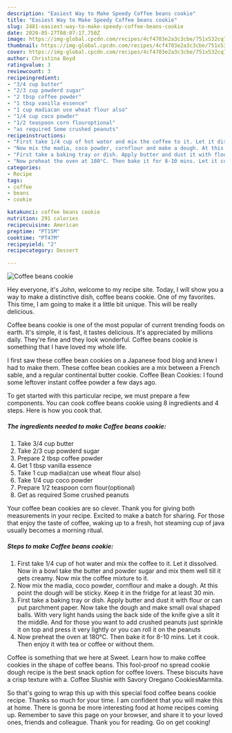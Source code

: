 ```yaml
---
description: "Easiest Way to Make Speedy Coffee beans cookie"
title: "Easiest Way to Make Speedy Coffee beans cookie"
slug: 2481-easiest-way-to-make-speedy-coffee-beans-cookie
date: 2020-05-27T08:07:17.750Z
image: https://img-global.cpcdn.com/recipes/4cf4703e2a3c3cbe/751x532cq70/coffee-beans-cookie-recipe-main-photo.jpg
thumbnail: https://img-global.cpcdn.com/recipes/4cf4703e2a3c3cbe/751x532cq70/coffee-beans-cookie-recipe-main-photo.jpg
cover: https://img-global.cpcdn.com/recipes/4cf4703e2a3c3cbe/751x532cq70/coffee-beans-cookie-recipe-main-photo.jpg
author: Christina Boyd
ratingvalue: 3
reviewcount: 3
recipeingredient:
- "3/4 cup butter"
- "2/3 cup powderd sugar"
- "2 tbsp coffee powder"
- "1 tbsp vanilla essence"
- "1 cup madiacan use wheat flour also"
- "1/4 cup coco powder"
- "1/2 teaspoon corn flouroptional"
- "as required Some crushed peanuts"
recipeinstructions:
- "First take 1/4 cup of hot water and mix the coffee to it. Let it dissolved. Now in a bowl take the butter and powder sugar and mix them well till it gets creamy. Now mix the coffee mixture to it."
- "Now mix the madia, coco powder, cornflour and make a dough. At this point the dough will be sticky. Keep it in the fridge for at least 30 min."
- "First take a baking tray or dish. Apply butter and dust it with flour or can put parchment paper. Now take the dough and make small oval shaped balls. With very light hands using the back side of the knife give a slit it the middle. And for those you want to add crushed peanuts just sprinkle it on top and press it very lightly or you can roll it on the peanuts"
- "Now preheat the oven at 180°C. Then bake it for 8-10 mins. Let it cook. Then enjoy it with tea or coffee or without them."
categories:
- Recipe
tags:
- coffee
- beans
- cookie

katakunci: coffee beans cookie 
nutrition: 291 calories
recipecuisine: American
preptime: "PT15M"
cooktime: "PT47M"
recipeyield: "2"
recipecategory: Dessert

---
```



![Coffee beans cookie](https://img-global.cpcdn.com/recipes/4cf4703e2a3c3cbe/751x532cq70/coffee-beans-cookie-recipe-main-photo.jpg)

Hey everyone, it's John, welcome to my recipe site. Today, I will show you a way to make a distinctive dish, coffee beans cookie. One of my favorites. This time, I am going to make it a little bit unique. This will be really delicious.

Coffee beans cookie is one of the most popular of current trending foods on earth. It's simple, it is fast, it tastes delicious. It's appreciated by millions daily. They're fine and they look wonderful. Coffee beans cookie is something that I have loved my whole life.

I first saw these coffee bean cookies on a Japanese food blog and knew I had to make them. These coffee bean cookies are a mix between a French sable, and a regular continental butter cookie. Coffee Bean Cookies: I found some leftover instant coffee powder a few days ago.


To get started with this particular recipe, we must prepare a few components. You can cook coffee beans cookie using 8 ingredients and 4 steps. Here is how you cook that.

<!--inarticleads1-->

##### The ingredients needed to make Coffee beans cookie:

1. Take 3/4 cup butter
1. Take 2/3 cup powderd sugar
1. Prepare 2 tbsp coffee powder
1. Get 1 tbsp vanilla essence
1. Take 1 cup madia(can use wheat flour also)
1. Take 1/4 cup coco powder
1. Prepare 1/2 teaspoon corn flour(optional)
1. Get as required Some crushed peanuts


Your coffee bean cookies are so clever. Thank you for giving both measurements in your recipe. Excited to make a batch for sharing. For those that enjoy the taste of coffee, waking up to a fresh, hot steaming cup of java usually becomes a morning ritual. 

<!--inarticleads2-->

##### Steps to make Coffee beans cookie:

1. First take 1/4 cup of hot water and mix the coffee to it. Let it dissolved. Now in a bowl take the butter and powder sugar and mix them well till it gets creamy. Now mix the coffee mixture to it.
1. Now mix the madia, coco powder, cornflour and make a dough. At this point the dough will be sticky. Keep it in the fridge for at least 30 min.
1. First take a baking tray or dish. Apply butter and dust it with flour or can put parchment paper. Now take the dough and make small oval shaped balls. With very light hands using the back side of the knife give a slit it the middle. And for those you want to add crushed peanuts just sprinkle it on top and press it very lightly or you can roll it on the peanuts
1. Now preheat the oven at 180°C. Then bake it for 8-10 mins. Let it cook. Then enjoy it with tea or coffee or without them.


Coffee is something that we here at Sweet. Learn how to make coffee cookies in the shape of coffee beans. This fool-proof no spread cookie dough recipe is the best snack option for coffee lovers. These biscuits have a crisp texture with a. Coffee Slushie with Savory Oregano CookiesMarmita. 

So that's going to wrap this up with this special food coffee beans cookie recipe. Thanks so much for your time. I am confident that you will make this at home. There is gonna be more interesting food at home recipes coming up. Remember to save this page on your browser, and share it to your loved ones, friends and colleague. Thank you for reading. Go on get cooking!
